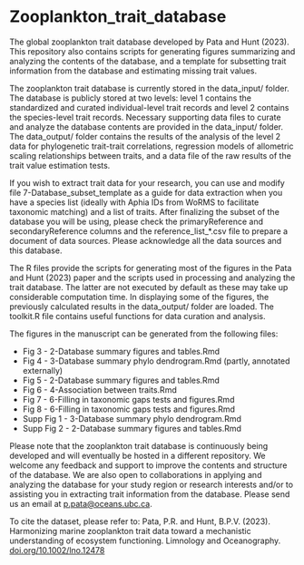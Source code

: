 # Zooplankton_trait_database
The global zooplankton trait database developed by Pata and Hunt (2023). This repository also contains scripts for generating figures summarizing and analyzing the contents of the database, and a template for subsetting trait information from the database and estimating missing trait values.

The zooplankton trait database is currently stored in the data_input/ folder. The database is publicly stored at two levels: level 1 contains the standardized and curated individual-level trait records and level 2 contains the species-level trait records. Necessary supporting data files to curate and analyze the database contents are provided in the data_input/ folder. The data_output/ folder contains the results of the analysis of the level 2 data for phylogenetic trait-trait correlations, regression models of allometric scaling relationships between traits, and a data file of the raw results of the trait value estimation tests.

If you wish to extract trait data for your research, you can use and modify file 7-Database_subset_template as a guide for data extraction when you have a species list (ideally with Aphia IDs from WoRMS to facilitate taxonomic matching) and a list of traits. After finalizing the subset of the database you will be using, please check the primaryReference and secondaryReference columns and the reference_list_*.csv file to prepare a document of data sources. Please acknowledge all the data sources and this database.

The R files provide the scripts for generating most of the figures in the Pata and Hunt (2023) paper and the scripts used in processing and analyzing the trait database. The latter are not executed by default as these may take up considerable computation time. In displaying some of the figures, the previously calculated results in the data_output/ folder are loaded. The toolkit.R file contains useful functions for data curation and analysis.

The figures in the manuscript can be generated from the following files:
- Fig 3 - 2-Database summary figures and tables.Rmd
- Fig 4 - 3-Database summary phylo dendrogram.Rmd (partly, annotated externally)
- Fig 5 - 2-Database summary figures and tables.Rmd
- Fig 6 - 4-Association between traits.Rmd
- Fig 7 - 6-Filling in taxonomic gaps tests and figures.Rmd
- Fig 8 - 6-Filling in taxonomic gaps tests and figures.Rmd
- Supp Fig 1 - 3-Database summary phylo dendrogram.Rmd
- Supp Fig 2 - 2-Database summary figures and tables.Rmd

Please note that the zooplankton trait database is continuously being developed and will eventually be hosted in a different repository. We welcome any feedback and support to improve the contents and structure of the database. We are also open to collaborations in applying and analyzing the database for your study region or research interests and/or to assisting you in extracting trait information from the database. Please send us an email at p.pata@oceans.ubc.ca.

To cite the dataset, please refer to: Pata, P.R. and Hunt, B.P.V. (2023). Harmonizing marine zooplankton trait data toward a mechanistic understanding of ecosystem functioning. Limnology and Oceanography. [doi.org/10.1002/lno.12478](https://aslopubs.onlinelibrary.wiley.com/doi/10.1002/lno.12478)

